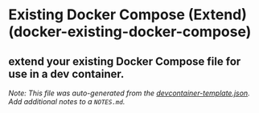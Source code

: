 # Existing Docker Compose (Extend) (docker-existing-docker-compose)


extend your existing Docker Compose file for use in a dev container.
---

_Note: This file was auto-generated from the [devcontainer-template.json](https://github.com/devcontainers/templates/blob/main/src/docker-existing-docker-compose/devcontainer-template.json).  Add additional notes to a `NOTES.md`._
